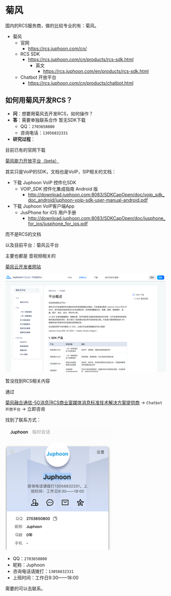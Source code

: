 # 菊风

国内的RCS服务商，做的比较专业的有：菊风。

* 菊风
  * 官网
    * https://rcs.juphoon.com/cn/
  * RCS SDK
    * https://rcs.juphoon.com/cn/products/rcs-sdk.html
      * 英文
        * https://rcs.juphoon.com/en/products/rcs-sdk.html
  * Chatbot 开放平台
    * https://rcs.juphoon.com/cn/products/chatbot.html

## 如何用菊风开发RCS？

* **问**：想要用菊风去开发RCS，如何操作？
* **答**：需要单独联系合作 暂无SDK下载
  * QQ：`2703650800`
  * 咨询电话：`13056832331`
* **研究过程**：

目前已有的官网下载

[菊风能力开放平台（beta）](https://download.juphoon.com/?language=cn)

其实只是VoIP的SDK，文档也是VoIP，SIP相关的文档：

* 下载 Juphoon VoIP 控件化SDK
  * VOIP_SDK 控件化集成指南 Android 版
    * http://download.juphoon.com:8083/SDKCapOpen/doc/voip_sdk_doc_android/juphoon-voip-sdk-user-manual-android.pdf
* 下载 Juphoon VoIP客户端App
  * JusPhone for iOS 用户手册
    * http://download.juphoon.com:8083/SDKCapOpen/doc/jusphone_for_ios/jusphone_for_ios.pdf

而不是RCS的文档

以及目前平台：菊风云平台

主要也都是 音视频相关的

[菊风云开发者网站](https://developer.juphoon.com/cn/document/V2.1/index.php)

![juphoon_dev_platform_no_rcs](../../assets/img/juphoon_dev_platform_no_rcs.png)

暂没找到RCS相关内容

通过

[菊风融合通信-5G消息|RCS商业富媒体消息标准技术解决方案提供商](https://rcs.juphoon.com/cn/products/chatbot.html) -> `Chatbot 开放平台` -> 立即咨询

找到了联系方式：

![juphoon_qq_contact](../../assets/img/juphoon_qq_contact.png)

* QQ：`2703650800`
* 昵称：Juphoon
* 咨询电话请拨打：`13056832331`
* 上班时间：工作日9:30——18:00

需要的可以去联系。